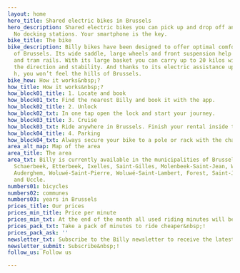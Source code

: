 ```yaml
---
layout: home
hero_title: Shared electric bikes in Brussels
hero_description: Shared electric bikes you can pick up and drop off anywhere in Brussels.
  No docking stations. Your smartphone is the key.
bike_title: The bike
bike_description: Billy bikes have been designed to offer optimal comfort in the streets
  of Brussels. Its wide saddle, large wheels and front suspension help to tame cobblestones
  and tram rails. With its large basket you can carry up to 20 kilos without affecting
  the direction and stability. And thanks to its electric assistance up to 25 km /
  h, you won’t feel the hills of Brussels.
bike_how: How it works&nbsp;?
how_title: How it works&nbsp;?
how_block01_title: 1. Locate and book
how_block01_txt: Find the nearest Billy and book it with the app.
how_block02_title: 2. Unlock
how_block02_txt: In one tap open the lock and start your journey.
how_block03_title: 3. Cruise
how_block03_txt: Ride anywhere in Brussels. Finish your rental inside the Billy Area.
how_block04_title: 4. Parking
how_block04_txt: Always secure your bike to a pole or rack with the chain.
area_alt_map: Map of the area
area_title: The area
area_txt: Billy is currently available in the municipalities of Brussels, Laeken,
  Schaerbeek, Etterbeek, Ixelles, Saint-Gilles, Molenbeek-Saint-Jean, Watermael-Boisfort,
  Auderghem, Woluwé-Saint-Pierre, Woluwé-Saint-Lambert, Forest, Saint-Josse-Ten-Noode
  and Uccle.
numbers01: bicycles
numbers02: communes
numbers03: years in Brussels
prices_title: Our prices
prices_min_title: Price per minute
prices_min_txt: At the end of the month all used riding minutes will be charged automatically.
prices_pack_txt: Take a pack of minutes to ride cheaper&nbsp;!
prices_pack_ask: ''
newsletter_txt: Subscribe to the Billy newsletter to receive the latest updates&nbsp;!
newsletter_submit: Subscribe&nbsp;!
follow_us: Follow us

---
```

